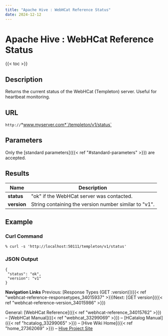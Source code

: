 ```yaml
---
title: "Apache Hive : WebHCat Reference Status"
date: 2024-12-12
---
```


# Apache Hive : WebHCat Reference Status

{{< toc >}}

## Description

Returns the current status of the WebHCat (Templeton) server. Useful for heartbeat monitoring.

## URL

`http://`*www.myserver.com*`/templeton/v1/status`

## Parameters

Only the [standard parameters]({{< ref "#standard-parameters" >}}) are accepted.

## Results

| Name | Description |
| --- | --- |
| **status** | "ok" if the WebHCat server was contacted. |
| **version** | String containing the version number similar to "v1". |

## Example

### Curl Command

```
% curl -s 'http://localhost:50111/templeton/v1/status'

```

### JSON Output

```
{
 "status": "ok",
 "version": "v1"
}

```

  

**Navigation Links**
Previous: [Response Types (GET :version)]({{< ref "webhcat-reference-responsetypes_34015937" >}})Next: [GET version]({{< ref "webhcat-reference-version_34015986" >}})

General: [WebHCat Reference]({{< ref "webhcat-reference_34015762" >}}) – [WebHCat Manual]({{< ref "webhcat_33299069" >}}) – [HCatalog Manual]({{< ref "hcatalog_33299065" >}}) – [Hive Wiki Home]({{< ref "home_27362069" >}}) – [Hive Project Site](http://hive.apache.org/)

 

 

